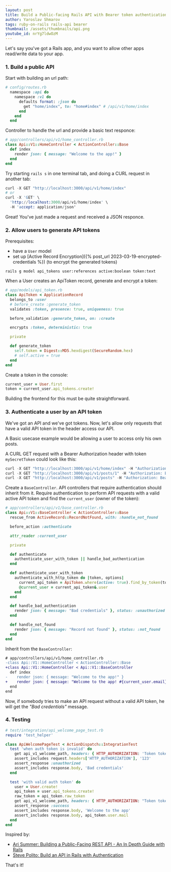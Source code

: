 ```yaml
---
layout: post
title: Build a Public-facing Rails API with Bearer token authentication 
author: Yaroslav Shmarov
tags: ruby-on-rails rails-api bearer
thumbnail: /assets/thumbnails/api.png
youtube_id: nrYg7ldwOzM
---
```


Let's say you've got a Rails app, and you want to allow other apps read/write data to your app.

### 1. Build a public API

Start with building an url path:

```ruby
# config/routes.rb
  namespace :api do
    namespace :v1 do
      defaults format: :json do
        get "home/index", to: "home#index" # /api/v1/home/index
      end
    end
  end
```

Controller to handle the url and provide a basic text responce:

```ruby
# app/controllers/api/v1/home_controller.rb
class Api::V1::HomeController < ActionController::Base
  def index
    render json: { message: "Welcome to the app!" }
  end
end
```

Try starting `rails s` in one terminal tab, and doing a CURL request in another tab:

```s
curl -X GET "http://localhost:3000/api/v1/home/index"
# or
curl -X 'GET' \
  'http://localhost:3000/api/v1/home/index' \
  -H 'accept: application/json'
```

Great! You've just made a request and received a JSON responce.

### 2. Allow users to generate API tokens

Prerequisites:
* have a `User` model
* set up [Active Record Encryption]({% post_url 2023-03-19-encrypted-credentials %}) (to encrypt the generated tokens)

```shell
rails g model api_tokens user:references active:boolean token:text
```

When a User creates an ApiToken record, generate and encrypt a token:

```ruby
# app/models/api_token.rb
class ApiToken < ApplicationRecord
  belongs_to :user
  # before_create :generate_token
  validates :token, presence: true, uniqueness: true

  before_validation :generate_token, on: :create

  encrypts :token, deterministic: true

  private

  def generate_token
    self.token = Digest::MD5.hexdigest(SecureRandom.hex)
    # self.active = true
  end
end
```

Create a token in the console:

```ruby
current_user = User.first
token = current_user.api_tokens.create!
```

Building the frontend for this must be quite straightforward. 

### 3. Authenticate a user by an API token

We've got an API and we've got tokens. Now, let's allow only requests that have a valid API token in the header access our API.

A Basic usecase example would be allowing a user to access only his own posts.

A CURL GET request with a Bearer Authorization header with token `mySecretToken` could look like this:

```s
curl -X GET "http://localhost:3000/api/v1/home/index" -H "Authorization: Bearer mySecretToken"
curl -X GET "http://localhost:3000/api/v1/posts/1" -H "Authorization: Bearer mySecretToken"
curl -X GET "http://localhost:3000/api/v1/posts" -H "Authorization: Bearer mySecretToken"
```

Create a `BaseController`. API controllers that require authentication should inherit from it. Require authentication to perform API requests with a valid active API token and find the `current_user` (owner of the token):

```ruby
# app/controllers/api/v1/base_controller.rb
class Api::V1::BaseController < ActionController::Base
  rescue_from ActiveRecord::RecordNotFound, with: :handle_not_found

  before_action :authenticate

  attr_reader :current_user

  private

  def authenticate
    authenticate_user_with_token || handle_bad_authentication
  end

  def authenticate_user_with_token
    authenticate_with_http_token do |token, options|
      current_api_token = ApiToken.where(active: true).find_by_token(token)
      @current_user = current_api_token&.user
    end
  end

  def handle_bad_authentication
    render json: { message: "Bad credentials" }, status: :unauthorized
  end

  def handle_not_found
    render json: { message: "Record not found" }, status: :not_found
  end
end
```

Inherit from the `BaseController`:

```diff
# app/controllers/api/v1/home_controller.rb
-class Api::V1::HomeController < ActionController::Base
+class Api::V1::HomeController < Api::V1::BaseController
  def index
-    render json: { message: "Welcome to the app!" }
+    render json: { message: "Welcome to the app! #{current_user.email}" }
  end
end
```

Now, if somebody tries to make an API request without a valid API token, he will get the *"Bad credentials"* message.

### 4. Testing

```ruby
# test/integration/api_welcome_page_test.rb
require 'test_helper'

class ApiWelcomePageTest < ActionDispatch::IntegrationTest
  test 'when auth token is invalid' do
    get api_v1_welcome_path, headers: { HTTP_AUTHORIZATION: 'Token token=123' }
    assert_includes request.headers['HTTP_AUTHORIZATION'], '123'
    assert_response :unauthorized
    assert_includes response.body, 'Bad credentials'
  end

  test 'with valid auth token' do
    user = User.create!
    api_token = user.api_tokens.create!
    raw_token = api_token.raw_token
    get api_v1_welcome_path, headers: { HTTP_AUTHORIZATION: "Token token=#{raw_token}" }
    assert_response :success
    assert_includes response.body, 'Welcome to the app'
    assert_includes response.body, api_token.user.mail
  end
end
```

Inspired by:
* [Ari Summer: Building a Public-Facing REST API - An In Depth Guide with Rails](https://codingdeliberately.com/guide-to-building-a-public-rest-api/)
* [Steve Polito: Build an API in Rails with Authentication](https://stevepolito.design/blog/build-an-api-in-rails-with-authentication)

That's it!
